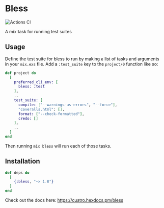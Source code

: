 # Bless

![Actions CI](https://github.com/NFIBrokerage/bless/workflows/Actions%20CI/badge.svg)

A mix task for running test suites

## Usage

Define the test suite for bless to run by making a list of tasks and
arguments in your `mix.exs` file. Add a `:test_suite` key to the `project/0`
function like so:

```elixir
def project do
  [
    preferred_cli_env: [
      bless: :test
    ],
    ..
    test_suite: [
      compile: ["--warnings-as-errors", "--force"],
      "coveralls.html": [],
      format: ["--check-formatted"],
      credo: []
    ],
    ..
  ]
end
```

Then running `mix bless` will run each of those tasks.

## Installation

```elixir
def deps do
  [
    {:bless, "~> 1.0"}
  ]
end
```

Check out the docs here: https://cuatro.hexdocs.pm/bless

<!-- # Generated by Elixir.Gaas.Generators.Simple.Readme -->
